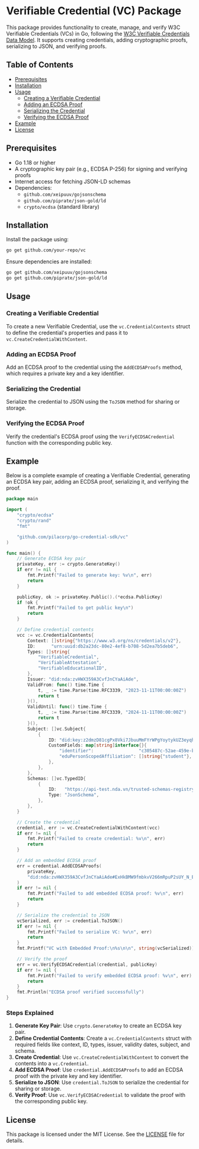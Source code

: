 # Verifiable Credential (VC) Package

This package provides functionality to create, manage, and verify W3C Verifiable Credentials (VCs) in Go, following the [W3C Verifiable Credentials Data Model](https://www.w3.org/TR/vc-data-model/). It supports creating credentials, adding cryptographic proofs, serializing to JSON, and verifying proofs.

## Table of Contents
- [Prerequisites](#prerequisites)
- [Installation](#installation)
- [Usage](#usage)
  - [Creating a Verifiable Credential](#creating-a-verifiable-credential)
  - [Adding an ECDSA Proof](#adding-an-ecdsa-proof)
  - [Serializing the Credential](#serializing-the-credential)
  - [Verifying the ECDSA Proof](#verifying-the-ecdsa-proof)
- [Example](#example)
- [License](#license)

## Prerequisites
- Go 1.18 or higher
- A cryptographic key pair (e.g., ECDSA P-256) for signing and verifying proofs
- Internet access for fetching JSON-LD schemas
- Dependencies:
  - `github.com/xeipuuv/gojsonschema`
  - `github.com/piprate/json-gold/ld`
  - `crypto/ecdsa` (standard library)

## Installation
Install the package using:

```bash
go get github.com/your-repo/vc
```

Ensure dependencies are installed:

```bash
go get github.com/xeipuuv/gojsonschema
go get github.com/piprate/json-gold/ld
```

## Usage

### Creating a Verifiable Credential
To create a new Verifiable Credential, use the `vc.CredentialContents` struct to define the credential's properties and pass it to `vc.CreateCredentialWithContent`.

### Adding an ECDSA Proof
Add an ECDSA proof to the credential using the `AddECDSAProofs` method, which requires a private key and a key identifier.

### Serializing the Credential
Serialize the credential to JSON using the `ToJSON` method for sharing or storage.

### Verifying the ECDSA Proof
Verify the credential's ECDSA proof using the `VerifyECDSACredential` function with the corresponding public key.

## Example
Below is a complete example of creating a Verifiable Credential, generating an ECDSA key pair, adding an ECDSA proof, serializing it, and verifying the proof.

```go
package main

import (
	"crypto/ecdsa"
	"crypto/rand"
	"fmt"

	"github.com/pilacorp/go-credential-sdk/vc"
)

func main() {
	// Generate ECDSA key pair
	privateKey, err := crypto.GenerateKey()
	if err != nil {
		fmt.Printf("Failed to generate key: %v\n", err)
		return
	}

	publicKey, ok := privateKey.Public().(*ecdsa.PublicKey)
	if !ok {
		fmt.Printf("Failed to get public key\n")
		return
	}

	// Define credential contents
	vcc := vc.CredentialContents{
		Context: []string{"https://www.w3.org/ns/credentials/v2"},
		ID:      "urn:uuid:db2a23dc-80e2-4ef8-b708-5d2ea7b5deb6",
		Types: []string{
			"VerifiableCredential",
			"VerifiableAttestation",
			"VerifiableEducationalID",
		},
		Issuer: "did:nda:zvHWX359A3CvfJnCYaAiAde",
		ValidFrom: func() time.Time {
			t, _ := time.Parse(time.RFC3339, "2023-11-11T00:00:00Z")
			return t
		}(),
		ValidUntil: func() time.Time {
			t, _ := time.Parse(time.RFC3339, "2024-11-11T00:00:00Z")
			return t
		}(),
		Subject: []vc.Subject{
			{
				ID: "did:key:z2dmzD81cgPx8Vki7JbuuMmFYrWPgYoytykUZ3eyqht1j9KbsEYvdrjxMjQ4tpnje9BDBTzuNDP3knn6qLZErzd4bJ5go2CChoPjd5GAH3zpFJP5fuwSk66U5Pq6EhF4nKnHzDnznEP8fX99nZGgwbAh1o7Gj1X52Tdhf7U4KTk66xsA5r",
				CustomFields: map[string]interface{}{
					"identifier":                 "c305487c-52ae-459e-b3d9-2a8d0a1b96e3",
					"eduPersonScopedAffiliation": []string{"student"},
				},
			},
		},
		Schemas: []vc.TypedID{
			{
				ID:   "https://api-test.nda.vn/trusted-schemas-registry/v3/schemas/0xff4f1fa4f0efd4306a218f669c7482d8cfcc7a13ba44f34af69f41889704002a",
				Type: "JsonSchema",
			},
		},
	}

	// Create the credential
	credential, err := vc.CreateCredentialWithContent(vcc)
	if err != nil {
		fmt.Printf("Failed to create credential: %v\n", err)
		return
	}

	// Add an embedded ECDSA proof
	err = credential.AddECDSAProofs(
		privateKey,
		"did:nda:zvHWX359A3CvfJnCYaAiAde#ExHkBMW9fmbkvV266mRpuP2sUY_N_EWIN1lapUzO8ro",
	)
	if err != nil {
		fmt.Printf("Failed to add embedded ECDSA proof: %v\n", err)
		return
	}

	// Serialize the credential to JSON
	vcSerialized, err := credential.ToJSON()
	if err != nil {
		fmt.Printf("Failed to serialize VC: %v\n", err)
		return
	}
	fmt.Printf("VC with Embedded Proof:\n%s\n\n", string(vcSerialized))

	// Verify the proof
	err = vc.VerifyECDSACredential(credential, publicKey)
	if err != nil {
		fmt.Printf("Failed to verify embedded ECDSA proof: %v\n", err)
		return
	}
	fmt.Println("ECDSA proof verified successfully")
}
```

### Steps Explained
1. **Generate Key Pair**: Use `crypto.GenerateKey` to create an ECDSA key pair.
2. **Define Credential Contents**: Create a `vc.CredentialContents` struct with required fields like context, ID, types, issuer, validity dates, subject, and schema.
3. **Create Credential**: Use `vc.CreateCredentialWithContent` to convert the contents into a `vc.Credential`.
4. **Add ECDSA Proof**: Use `credential.AddECDSAProofs` to add an ECDSA proof with the private key and key identifier.
5. **Serialize to JSON**: Use `credential.ToJSON` to serialize the credential for sharing or storage.
6. **Verify Proof**: Use `vc.VerifyECDSACredential` to validate the proof with the corresponding public key.

## License
This package is licensed under the MIT License. See the [LICENSE](LICENSE) file for details.